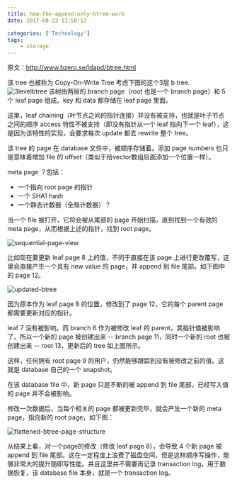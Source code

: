 ```yaml
---
title: how-the-append-only-btree-work
date: 2017-08-23 11:50:17

categories: ['Technology']
tags:
    - storage
---
```


原文：http://www.bzero.se/ldapd/btree.html

该 tree 也被称为 Copy-On-Write Tree 
考虑下图的这个3层 b tree.
![3levelbtree](http://www.bzero.se/ldapd/how-the-btree-works.png)
该树由两层的 branch page（root 也是一个 branch page）和 5 个 leaf page 组成。key 和 data 都存储在 leaf page 里面。

这里，leaf chaining（叶节点之间的指针连接）并没有被支持，也就是叶子节点之间的顺序 access 特性不被支持（即没有指针从一个 leaf 指向下一个 leaf），这是因为该特性的实现，会要求每次 update 都去 rewrite 整个 tree。

该 tree 的 page 在 database 文件中，被顺序存储着。添加 page numbers 也只是意味着增加 file 的 offset（类似于给vector数组后面添加一个位置一样）。

meta page ？包括：
- 一个指向 root page 的指针
- 一个 SHA1 hash
- 一个静态计数器（全局计数器）？

当一个 file 被打开，它将会被从尾部的 page 开始扫描，直到找到一个有效的 meta page，从而根据上述的指针，找到 root page。

![sequential-page-view](http://www.bzero.se/ldapd/sequential-page-view.png)

比如现在要更新 leaf page 8 上的值，不同于直接在该 page 上进行更改覆写，这里会直接产生一个具有 new value 的 page，并 append 到 file 尾部。如下图中的 page 12。

![updated-btree](http://www.bzero.se/ldapd/updated-btree.png)

因为原本作为 leaf page 8 的位置，修改到了 page 12，它的每个 parent page 都需要更新对应的指针。

leaf 7 没有被影响。而 branch 6 作为被修改 leaf 的 parent，其指针值被影响了，所以一个新的 page 被创建出来 -- branch page 11，同时一个新的 root 也被创建出来 -- root 13，更新后的 tree 如上图所示。

这样，任何拥有 root page 9 的用户，仍然能够跟踪到没有被修改之前的值。这就是 database 自己的一个 snapshot。

在该 database file 中，新 page 只是不断的被 append 到 file 尾部，已经写入值的 page 并不会被影响。

修改一次数据后，当每个相关的 page 都被更新完毕，就会产生一个新的 meta page，指向新的 root page，如下图：

![flattened-btree-page-structure](http://www.bzero.se/ldapd/flattened-btree-page-structure.png)

从结果上看，对一个page的修改（修改 leaf page 8），会导致 4 个新 page 被 append 到 file 尾部。这在一定程度上浪费了磁盘空间，但是这样顺序写操作，能够非常大的提升随即写性能。并且这里并不需要再记录 transaction log，用于数据恢复，该 database file 本身，就是一个 transaction log。






